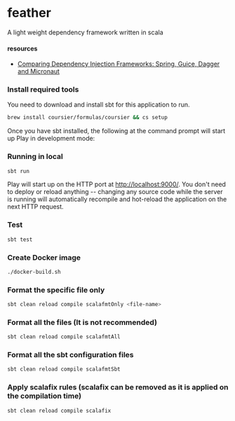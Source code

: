 # feather
A light weight dependency framework written in scala

#### resources
- [Comparing Dependency Injection Frameworks: Spring, Guice, Dagger and Micronaut](https://medium.com/@AlexanderObregon/comparing-dependency-injection-frameworks-spring-guice-and-dagger-a614dccd5859)

### Install required tools

You need to download and install sbt for this application to run.

```bash
brew install coursier/formulas/coursier && cs setup
```

Once you have sbt installed, the following at the command prompt will start up Play in development mode:

### Running in local
```bash
sbt run
```
Play will start up on the HTTP port at <http://localhost:9000/>.   You don't need to deploy or reload anything -- changing any source code while the server is running will automatically recompile and hot-reload the application on the next HTTP request.

### Test

```bash
sbt test
```

### Create Docker image

```bash
./docker-build.sh
```

### Format the specific file only

```bash
sbt clean reload compile scalafmtOnly <file-name>
```

### Format all the files (It is not recommended)

```bash
sbt clean reload compile scalafmtAll
```

### Format all the sbt configuration files

```bash
sbt clean reload compile scalafmtSbt
```

### Apply scalafix rules (scalafix can be removed as it is applied on the compilation time)

```bash
sbt clean reload compile scalafix
```
